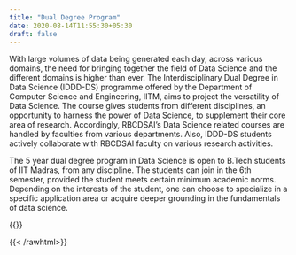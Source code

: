 ```yaml
---
title: "Dual Degree Program"
date: 2020-08-14T11:55:30+05:30
draft: false
---
```


With large volumes of data being generated each day, across various domains, the need for bringing together the field of Data Science and the different domains is higher than ever. The  Interdisciplinary Dual Degree in Data Science (IDDD-DS) programme offered by the Department of Computer Science and Engineering, IITM, aims to project the versatility of Data Science. The course gives students from different disciplines, an opportunity to harness the power of Data Science, to supplement their core area of research. Accordingly, RBCDSAI’s Data Science related courses are handled by faculties from various departments. Also, IDDD-DS students actively collaborate with RBCDSAI faculty on various research activities.

The 5 year dual degree program in Data Science is open to B.Tech students of IIT Madras, from any discipline. The students can join in the 6th semester, provided the student meets certain minimum academic norms. Depending on the interests of the student, one can choose to specialize in a specific application area or acquire deeper grounding in the fundamentals of data science.

{{<rawhtml>}}
<div class="u-margin-top-medium"></div>
{{< /rawhtml>}}